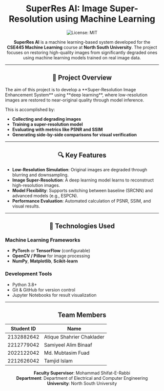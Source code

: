 <div align="center">
  
# SuperRes AI: Image Super-Resolution using Machine Learning

![License: MIT](https://img.shields.io/badge/License-MIT-yellow.svg)

**SuperRes AI** is a machine learning-based system developed for the **CSE445 Machine Learning** course at **North South University**. The project focuses on restoring high-quality images from significantly degraded ones using machine learning models trained on real image data.
</div>

---
<div align="center">
  
## 📌 Project Overview
</div>
The aim of this project is to develop a **Super-Resolution Image Enhancement System** using **deep learning**, where low-resolution images are restored to near-original quality through model inference. 

This is accomplished by:
- **Collecting and degrading images**
- **Training a super-resolution model**
- **Evaluating with metrics like PSNR and SSIM**
- **Generating side-by-side comparisons for visual verification**

---
<div align="center">
  
## 🔍 Key Features

</div>

- **Low-Resolution Simulation**: Original images are degraded through blurring and downsampling.
- **Image Super-Resolution**: A deep learning model learns to reconstruct high-resolution images.
- **Model Flexibility**: Supports switching between baseline (SRCNN) and advanced models (e.g., ESPCN).
- **Performance Evaluation**: Automated calculation of PSNR, SSIM, and visual results.

---
<div align="center">
  
## 🧠 Technologies Used

</div>

### Machine Learning Frameworks
- **PyTorch** or **TensorFlow** (configurable)
- **OpenCV / Pillow** for image processing
- **NumPy**, **Matplotlib**, **Scikit-learn**

### Development Tools
- Python 3.8+
- Git & GitHub for version control
- Jupyter Notebooks for result visualization

---

<div align="center">
  
## Team Members

| Student ID   | Name                        |
|--------------|-----------------------------|
| 2132882642   | Atique Shahrier Chaklader  |
| 2212779042   | Samiyeel Alim Binaaf        |
| 2022122042   | Md. Mubtasim Fuad           |
| 2212626042   | Tamjid Islam                |

**Faculty Supervisor**: Mohammad Shifat-E-Rabbi  
**Department**: Department of Electrical and Computer Engineering  
**University**: North South University
</div>
